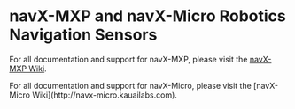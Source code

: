 # navX-MXP and navX-Micro Robotics Navigation Sensors
For all documentation and support for navX-MXP, please visit the [navX-MXP Wiki](http://navx-mxp.kauailabs.com).
<p>
For all documentation and support for navX-Micro, please visit the [navX-Micro Wiki](http://navx-micro.kauailabs.com).
